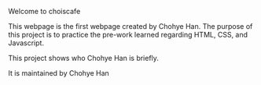 Welcome to choiscafe

This webpage is the first webpage created by Chohye Han.
The purpose of this project is to practice the pre-work learned regarding HTML, CSS, and Javascript.

This project shows who Chohye Han is briefly.

It is maintained by Chohye Han

